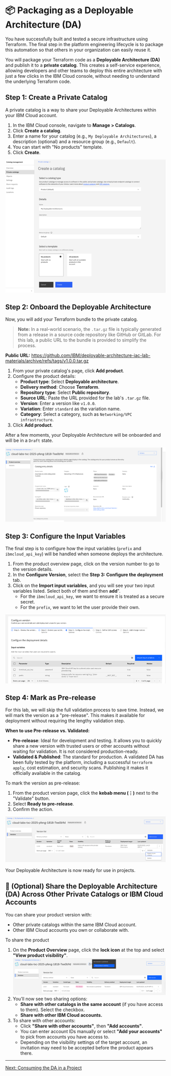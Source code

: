 # 📦 Packaging as a Deployable Architecture (DA)

You have successfully built and tested a secure infrastructure using Terraform. The final step in the platform engineering lifecycle is to package this automation so that others in your organization can easily reuse it.

You will package your Terraform code as a **Deployable Architecture (DA)** and publish it to a **private catalog**. This creates a self-service experience, allowing developers and other teams to deploy this entire architecture with just a few clicks in the IBM Cloud console, without needing to understand the underlying Terraform code.

## Step 1: Create a Private Catalog

A private catalog is a way to share your Deployable Architectures within your IBM Cloud account.

1. In the IBM Cloud console, navigate to **Manage > Catalogs**.
2. Click **Create a catalog**.
3. Enter a name for your catalog (e.g., `My Deployable Architectures`), a description (optional) and a resource group (e.g., `Default`).
4. You can start with "No products" template.
5. Click **Create**.

![Create Private Catalog](images/create-private-catalog.png)

## Step 2: Onboard the Deployable Architecture

Now, you will add your Terraform bundle to the private catalog.

> **Note:** In a real-world scenario, the `.tar.gz` file is typically generated from a release in a source code repository like GitHub or GitLab. For this lab, a public URL to the bundle is provided to simplify the process.

**Public URL:** https://github.com/IBM/deployable-architecture-iac-lab-materials/archive/refs/tags/v1.0.0.tar.gz 

1.  From your private catalog's page, click **Add product**.
2.  Configure the product details:
    *   **Product type**: Select **Deployable architecture**.
    *   **Delivery method**: Choose **Terraform**.
    *   **Repository type**: Select **Public repository**.
    *   **Source URL**: Paste the URL provided for the lab's `.tar.gz` file.
    *   **Version**: Enter a version like `v1.0.0`.
    *   **Variation**: Enter `standard` as the variation name.
    *   **Category**: Select a category, such as `Networking/VPC infrastructure`.
3.  Click **Add product**.

After a few moments, your Deployable Architecture will be onboarded and will be in a `Draft` state.

![Product Overview](images/product-overview.png)

## Step 3: Configure the Input Variables

The final step is to configure how the input variables (`prefix` and `ibmcloud_api_key`) will be handled when someone deploys the architecture.

1.  From the product overview page, click on the version number to go to the version details.
2.  In the **Configure Version**, select the **Step 3: Configure the deployment** tab.
3.  Click on the **Import input variables**, and you will see your two input variables listed. Select both of them and then **add**".
    *   For the `ibmcloud_api_key`, we want to ensure it is treated as a secure secret.
    *   For the `prefix`, we want to let the user provide their own.

![Input Variables](images/input-variables.png)

## Step 4: Mark as Pre-release

For this lab, we will skip the full validation process to save time. Instead, we will mark the version as a "pre-release". This makes it available for deployment without requiring the lengthy validation step.

**When to use Pre-release vs. Validated:**
*   **Pre-release**: Ideal for development and testing. It allows you to quickly share a new version with trusted users or other accounts without waiting for validation. It is not considered production-ready.
*   **Validated & Published**: The standard for production. A validated DA has been fully tested by the platform, including a successful `terraform apply`, cost estimation, and security scans. Publishing it makes it officially available in the catalog.

To mark the version as pre-release:
1.  From the product version page, click the **kebab menu (⋮)** next to the "Validate" button.
2.  Select **Ready to pre-release**.
3.  Confirm the action.

![Product Versions](images/product-versions.png)

Your Deployable Architecture is now ready for use in projects.


## 🔄 (Optional) Share the Deployable Architecture (DA) Across Other Private Catalogs or IBM Cloud Accounts

You can share your product version with:
- Other private catalogs within the same IBM Cloud account.
- Other IBM Cloud accounts you own or collaborate with.

To share the product
1. On the **Product Overview** page, click the **lock icon** at the top and select **"View product visibility"**.
![da-publish-lock.png](images/da-publish-lock.png)
2. You’ll now see two sharing options:
   - **Share with other catalogs in the same account** (if you have access to them). Select the checkbox.
   - **Share with other IBM Cloud accounts.**
3. To share with other accounts:
   - Click **"Share with other accounts"**, then **"Add accounts"**.
   - You can enter account IDs manually or select **"Add your accounts"** to pick from accounts you have access to.
   - Depending on the visibility settings of the target account, an invitation may need to be accepted before the product appears there.

---

[Next: Consuming the DA in a Project](./07-consuming-da-multi-environment.md)
